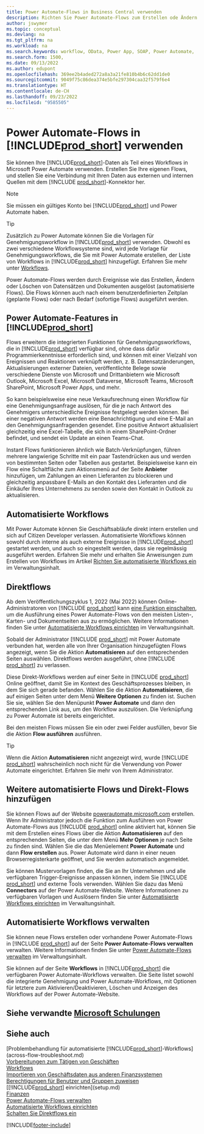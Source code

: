 ```yaml
---
title: Power Automate-Flows in Business Central verwenden
description: Richten Sie Power Automate-Flows zum Erstellen ode Ändern von Business Central-Daten ein, und verwenden Sie sie.
author: jswymer
ms.topic: conceptual
ms.devlang: na
ms.tgt_pltfrm: na
ms.workload: na
ms.search.keywords: workflow, OData, Power App, SOAP, Power Automate,
ms.search.form: 1500,
ms.date: 09/13/2022
ms.author: edupont
ms.openlocfilehash: 369ee2b4aded272a8a3a21fe810b4b6c62dd1de0
ms.sourcegitcommit: 9049f75c86dea374e5bfe297304caa32f579f6e4
ms.translationtype: HT
ms.contentlocale: de-CH
ms.lasthandoff: 09/23/2022
ms.locfileid: "9585505"
---
```

# <a name="use-power-automate-flows-in-prod_short"></a>Power Automate-Flows in [!INCLUDE[prod_short](includes/prod_short.md)] verwenden

Sie können Ihre [!INCLUDE[prod_short](includes/prod_short.md)]-Daten als Teil eines Workflows in Microsoft Power Automate verwenden. Erstellen Sie Ihre eigenen Flows, und stellen Sie eine Verbindung mit Ihren Daten aus externen und internen Quellen mit dem [!INCLUDE [prod_short](includes/prod_short.md)]-Konnektor her.

> [!NOTE]
> Sie müssen ein gültiges Konto bei [!INCLUDE[prod_short](includes/prod_short.md)] und Power Automate haben.  

> [!TIP]
> Zusätzlich zu Power Automate können Sie die Vorlagen für Genehmigungsworkflow in [!INCLUDE[prod_short](includes/prod_short.md)] verwenden. Obwohl es zwei verschiedene Workflowsysteme sind, wird jede Vorlage für Genehmigungsworkflows, die Sie mit Power Automate erstellen, der Liste von Workflows in [!INCLUDE[prod_short](includes/prod_short.md)] hinzugefügt. Erfahren Sie mehr unter [Workflows](across-workflow.md).

Power Automate-Flows werden durch Ereignisse wie das Erstellen, Ändern oder Löschen von Datensätzen und Dokumenten ausgelöst (automatisierte Flows). Die Flows können auch nach einem benutzerdefinierten Zeitplan (geplante Flows) oder nach Bedarf (sofortige Flows) ausgeführt werden.

## <a name="power-automate-features-in-prod_short"></a>Power Automate-Features in [!INCLUDE[prod_short](includes/prod_short.md)]

Flows erweitern die integrierten Funktionen für Genehmigungsworkflows, die in [!INCLUDE[prod_short](includes/prod_short.md)] verfügbar sind, ohne dass dafür Programmierkenntnisse erforderlich sind, und können mit einer Vielzahl von Ereignissen und Reaktionen verknüpft werden, z. B. Datensatzänderungen, Aktualisierungen externer Dateien, veröffentlichte Belege sowie verschiedene Dienste von Microsoft und Drittanbietern wie Microsoft Outlook, Microsoft Excel, Microsoft Dataverse, Microsoft Teams, Microsoft SharePoint, Microsoft Power Apps, und mehr.

So kann beispielsweise eine neue Verkaufsrechnung einen Workflow für eine Genehmigungsanfrage auslösen, für die je nach Antwort des Genehmigers unterschiedliche Ereignisse festgelegt werden können. Bei einer negativen Antwort werden eine Benachrichtigung und eine E-Mail an den Genehmigungsanfragenden gesendet. Eine positive Antwort aktualisiert gleichzeitig eine Excel-Tabelle, die sich in einem SharePoint-Ordner befindet, und sendet ein Update an einen Teams-Chat.

Instant Flows funktionieren ähnlich wie Batch-Verknüpfungen, führen mehrere langwierige Schritte mit ein paar Tastendrücken aus und werden von bestimmten Seiten oder Tabellen aus gestartet. Beispielsweise kann ein Flow eine Schaltfläche zum Aktionsmenü auf der Seite **Anbieter** hinzufügen, um Zahlungen an einen Lieferanten zu blockieren und gleichzeitig anpassbare E-Mails an den Kontakt des Lieferanten und die Einkäufer Ihres Unternehmens zu senden sowie den Kontakt in Outlook zu aktualisieren.

## <a name="automated-workflows"></a>Automatisierte Workflows

Mit Power Automate können Sie Geschäftsabläufe direkt intern erstellen und sich auf Citizen Developer verlassen. Automatisierte Workflows können sowohl durch interne als auch externe Ereignisse in [!INCLUDE[prod_short](includes/prod_short.md)] gestartet werden, und auch so eingestellt werden, dass sie regelmässig ausgeführt werden. Erfahren Sie mehr und erhalten Sie Anweisungen zum Erstellen von Workflows im Artikel [Richten Sie automatisierte Workflows ein](/dynamics365/business-central/dev-itpro/powerplatform/automate-workflows) im Verwaltungsinhalt.

## <a name="instant-flows"></a>Direktflows

Ab dem Veröffentlichungszyklus 1, 2022 (Mai 2022) können Online-Administratoren von [!INCLUDE [prod_short](includes/prod_short.md)] kann [eine Funktion einschalten](admin-feature-management.md), um die Ausführung eines Power Automate-Flows von den meisten Listen-, Karten- und Dokumentseiten aus zu ermöglichen. Weitere Informationen finden Sie unter [Automatisierte Workflows einrichten](/dynamics365/business-central/dev-itpro/powerplatform/automate-workflows) im Verwaltungsinhalt.

Sobald der Administrator [!INCLUDE [prod_short](includes/prod_short.md)] mit Power Automate verbunden hat, werden alle von Ihrer Organisation hinzugefügten Flows angezeigt, wenn Sie die Aktion **Automatisieren** auf den entsprechenden Seiten auswählen. Direktflows werden ausgeführt, ohne [!INCLUDE [prod_short](includes/prod_short.md)] zu verlassen.

Diese Direkt-Workflows werden auf einer Seite in [!INCLUDE [prod_short](includes/prod_short.md)] Online geöffnet, damit Sie im Kontext des Geschäftsprozesses bleiben, in dem Sie sich gerade befanden. Wählen Sie die Aktion **Automatisieren**, die auf einigen Seiten unter dem Menü **Weitere Optionen** zu finden ist. Suchen Sie sie, wählen Sie den Menüpunkt **Power Automate** und dann den entsprechenden Link aus, um den Workflow auszulösen. Die Verknüpfung zu Power Automate ist bereits eingerichtet.

Bei den meisten Flows müssen Sie ein oder zwei Felder ausfüllen, bevor Sie die Aktion **Flow ausführen** ausführen.

> [!TIP]
> Wenn die Aktion **Automatisieren** nicht angezeigt wird, wurde [!INCLUDE [prod_short](includes/prod_short.md)] wahrscheinlich noch nicht für die Verwendung von Power Automate eingerichtet. Erfahren Sie mehr von Ihrem Administrator.

## <a name="add-more-automated-flows-and-instant-flows"></a>Weitere automatisierte Flows und Direkt-Flows hinzufügen

Sie können Flows auf der Website [powerautomate.microsoft.com](https://powerautomate.microsoft.com) erstellen. Wenn Ihr Administrator jedoch die Funktion zum Ausführen von Power Automate-Flows aus [!INCLUDE [prod_short](includes/prod_short.md)] online aktiviert hat, können Sie mit dem Erstellen eines Flows über die Aktion **Automatisieren** auf den entsprechenden Seiten, die unter dem Menü **Mehr Optionen** je nach Seite zu finden sind. Wählen Sie die das Menüelement **Power Automate** und dann **Flow erstellen** aus. Power Automate wird dann in einer neuen Browserregisterkarte geöffnet, und Sie werden automatisch angemeldet.

Sie können Mustervorlagen finden, die Sie an Ihr Unternehmen und alle verfügbaren Trigger-Ereignisse anpassen können, indem Sie [!INCLUDE [prod_short](includes/prod_short.md)] und externe Tools verwenden. Wählen Sie dazu das Menü **Connectors** auf der Power Automate-Website. Weitere Informationen zu verfügbaren Vorlagen und Auslösern finden Sie unter [Automatisierte Workflows einrichten](/dynamics365/business-central/dev-itpro/powerplatform/automate-workflows) im Verwaltungsinhalt.

## <a name="manage-automated-workflows"></a>Automatisierte Workflows verwalten

Sie können neue Flows erstellen oder vorhandene Power Automate-Flows in [!INCLUDE [prod_short](includes/prod_short.md)] auf der Seite **Power Automate-Flows verwalten** verwalten. Weitere Informationen finden Sie unter [Power Automate-Flows verwalten](/dynamics365/business-central/dev-itpro/powerplatform/manage-power-automate-flows.md) im Verwaltungsinhalt.

Sie können auf der Seite **Workflows** in [!INCLUDE[prod_short](includes/prod_short.md)] die verfügbaren Power Automate-Workflows verwalten. Die Seite listet sowohl die integrierte Genehmigung und Power Automate-Workflows, mit Optionen für letztere zum Aktivieren/Deaktivieren, Löschen und Anzeigen des Workflows auf der Power Automate-Website.

## <a name="see-related-microsoft-training"></a>Siehe verwandte [Microsoft Schulungen](/training/modules/use-power-automate/)

## <a name="see-also"></a>Siehe auch 

[Problembehandlung für automatisierte [!INCLUDE[prod_short](includes/prod_short.md)]-Workflows](across-flow-troubleshoot.md)  
[Vorbereitungen zum Tätigen von Geschäften](ui-get-ready-business.md)  
[Workflows](across-workflow.md)  
[Importieren von Geschäftsdaten aus anderen Finanzsystemen](across-import-data-configuration-packages.md)  
[Berechtigungen für Benutzer und Gruppen zuweisen](ui-define-granular-permissions.md)  
[[!INCLUDE[prod_short](includes/prod_short.md)] einrichten](setup.md)  
[Finanzen](finance.md)  
[Power Automate-Flows verwalten](/dynamics365/business-central/dev-itpro/powerplatform/manage-power-automate-flows)  
[Automatisierte Workflows einrichten](/dynamics365/business-central/dev-itpro/powerplatform/automate-workflows)  
[Schalten Sie Direktflows ein](/dynamics365/business-central/dev-itpro/powerplatform/instant-flows)  

[!INCLUDE[footer-include](includes/footer-banner.md)]
